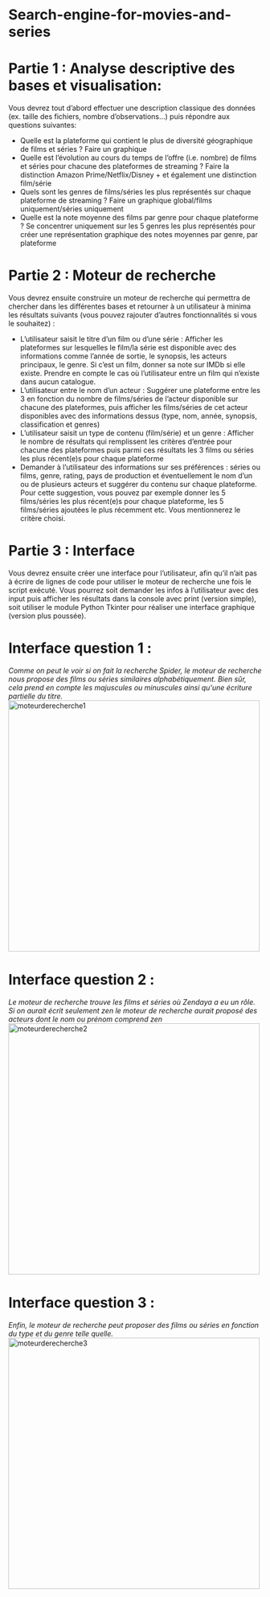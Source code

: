 # Search-engine-for-movies-and-series
# Partie 1 : Analyse descriptive des bases et visualisation:
Vous devrez tout d’abord effectuer une description classique des données (ex. taille des fichiers, nombre
d’observations…) puis répondre aux questions suivantes:  
* Quelle est la plateforme qui contient le plus de diversité géographique de films et séries ? Faire un
graphique  
* Quelle est l’évolution au cours du temps de l’offre (i.e. nombre) de films et séries pour chacune des
plateformes de streaming ? Faire la distinction Amazon Prime/Netflix/Disney + et également une
distinction film/série  
* Quels sont les genres de films/séries les plus représentés sur chaque plateforme de streaming ? Faire un
graphique global/films uniquement/séries uniquement  
* Quelle est la note moyenne des films par genre pour chaque plateforme ? Se concentrer uniquement sur les
5 genres les plus représentés pour créer une représentation graphique des notes moyennes par genre, par
plateforme  
# Partie 2 : Moteur de recherche
Vous devrez ensuite construire un moteur de recherche qui permettra de chercher dans les différentes bases
et retourner à un utilisateur à minima les résultats suivants (vous pouvez rajouter d’autres fonctionnalités si
vous le souhaitez) :  
* L’utilisateur saisit le titre d’un film ou d’une série : Afficher les plateformes sur lesquelles le film/la série est
disponible avec des informations comme l’année de sortie, le synopsis, les acteurs principaux, le genre. Si
c’est un film, donner sa note sur IMDb si elle existe. Prendre en compte le cas où l’utilisateur entre un film
qui n’existe dans aucun catalogue.  
* L’utilisateur entre le nom d’un acteur : Suggérer une plateforme entre les 3 en fonction du nombre de
films/séries de l’acteur disponible sur chacune des plateformes, puis afficher les films/séries de cet acteur
disponibles avec des informations dessus (type, nom, année, synopsis, classification et genres)  
* L’utilisateur saisit un type de contenu (film/série) et un genre : Afficher le nombre de résultats qui
remplissent les critères d’entrée pour chacune des plateformes puis parmi ces résultats les 3 films ou séries
les plus récent(e)s pour chaque plateforme  
* Demander à l’utilisateur des informations sur ses préférences : séries ou films, genre, rating, pays de
production et éventuellement le nom d’un ou de plusieurs acteurs et suggérer du contenu sur chaque
plateforme. Pour cette suggestion, vous pouvez par exemple donner les 5 films/séries les plus récent(e)s
pour chaque plateforme, les 5 films/séries ajoutées le plus récemment etc. Vous mentionnerez le critère
choisi.  
# Partie 3 : Interface 
Vous devrez ensuite créer une interface pour l’utilisateur, afin qu’il n’ait pas à écrire de lignes de code pour
utiliser le moteur de recherche une fois le script exécuté. Vous pourrez soit demander les infos à l’utilisateur
avec des input puis afficher les résultats dans la console avec print (version simple), soit utiliser le module
Python Tkinter pour réaliser une interface graphique (version plus poussée).  
# Interface question 1 : 
_Comme on peut le voir si on fait la recherche Spider, le moteur de recherche nous propose des films ou séries similaires alphabétiquement. Bien sûr, cela prend en compte les majuscules ou minuscules ainsi qu'une écriture partielle du titre._  
<img width="500" alt="moteurderecherche1" src="https://user-images.githubusercontent.com/99741334/158464142-fb4182cb-3937-4920-a798-11841c27177b.png">

# Interface question 2 :  
_Le moteur de recherche trouve les films et séries où Zendaya a eu un rôle. Si on aurait écrit seulement zen le moteur de recherche aurait proposé des acteurs dont le nom ou prénom comprend zen_  
<img width="500" alt="moteurderecherche2" src="https://user-images.githubusercontent.com/99741334/158465735-7dbbe97f-1d15-441c-b2c7-968f0a0665a4.PNG">
# Interface question 3 :  
_Enfin, le moteur de recherche peut proposer des films ou séries en fonction du type et du genre telle quelle._  
<img width="500" alt="moteurderecherche3" src="https://user-images.githubusercontent.com/99741334/158466793-5319fbce-10e2-45b6-8b1d-e845f621567b.PNG">




